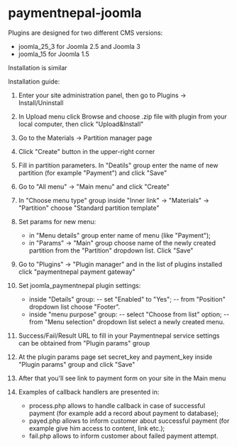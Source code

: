 # paymentnepal-joomla  
Plugins are designed for two different CMS versions:  
* joomla_25_3 for Joomla 2.5 and Joomla 3 
* joomla_15 for Joomla 1.5

Installation is similar

Installation guide:

1.  Enter your site administration panel, then go to Plugins -> Install/Uninstall

2.  In Upload menu click Browse and choose .zip file with plugin from your local computer, then click "Upload&Install"

3.  Go to the Materials -> Partition manager page

4.  Click "Create" button in the upper-right corner

5.  Fill in partition parameters. In "Deatils" group enter the name of new partition (for example "Payment") and click "Save"

6.  Go to "All menu" -> "Main menu" and click "Create"

7.  In "Choose menu type" group inside "Inner link" -> "Materials" -> "Partition" choose "Standard partition template"

8.  Set params for new menu:
    - in "Menu details" group enter name of menu (like "Payment");
    - in "Params" -> "Main" group choose name of the newly created partition from the "Partition" dropdown list. Click "Save"

9.  Go to "Plugins" -> "Plugin manager" and in the list of plugins installed click "paymentnepal payment gateway"

10. Set joomla_paymentnepal plugin settings:
    - inside "Details" group:
    -- set "Enabled" to "Yes";
    -- from "Position" dropdown list choose "Footer".
    - inside "menu purpose" group:
    -- select "Choose from list" option;
    -- from "Menu selection" dropdown list select a newly created menu.

11. Success/Fail/Result URL to fill in your Paymentnepal service settings can be obtained from "Plugin params" group

12. At the plugin params page set secret_key and payment_key inside "Plugin params" group and click "Save"

13. After that you'll see link to payment form on your site in the Main menu

14. Examples of callback handlers are presented in:
    - process.php allows to handle callback in case of successful payment
      (for example add a record about payment to database);
    - payed.php allows to inform customer about successful payment (for example give him access to content, link etc.);
    - fail.php allows to inform customer about failed payment attempt.
